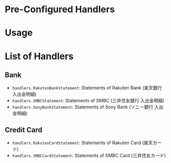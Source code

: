 Pre-Configured Handlers
=======================

# Usage

# List of Handlers

## Bank

* `handlers.RakutenBankStatement`: Statements of Rakuten Bank (楽天銀行 入出金明細)
* `handlers.SMBCStatement`: Statements of SMBC (三井住友銀行 入出金明細)
* `handlers.SonyBankStatement`: Statements of Sony Bank (ソニー銀行 入出金明細)

## Credit Card

* `handlers.RakutenCardStatement`: Statements of Rakuten Card (楽天カード)
* `handlers.SMBCCardStatement`: Statements of SMBC Card (三井住友カード)

